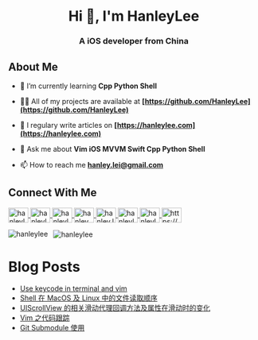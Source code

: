 <h1
    align="center"
>
    Hi 👋, I'm HanleyLee
</h1>

<h3
    align="center"
>
    A iOS developer from China
</h3>

## About Me

- 🌱 I’m currently learning **Cpp Python Shell**

- 👨‍💻 All of my projects are available at **[https://github.com/HanleyLee](https://github.com/HanleyLee)**

- 📝 I regulary write articles on **[https://hanleylee.com](https://hanleylee.com)**

- 💬 Ask me about **Vim iOS MVVM Swift Cpp Python Shell**

- 📫 How to reach me **hanley.lei@gmail.com**

## Connect With Me

<a href="https://github.com/HanleyLee" target="blank">
    <img
        align="center"
        src="https://cdn.jsdelivr.net/npm/simple-icons@3.0.1/icons/github.svg"
        alt="hanleylee"
        height="30"
        width="40"
    />
</a>

<a href="https://stackoverflow.com/users/11884593/hanleylee" target="blank">
    <img
        align="center"
        src="https://cdn.jsdelivr.net/npm/simple-icons@3.0.1/icons/stackoverflow.svg"
        alt="hanleylee"
        height="30"
        width="40"
    />
</a>

<a href="https://t.me/hanleylee" target="blank">
    <img
        align="center"
        src="https://cdn.jsdelivr.net/npm/simple-icons@3.0.1/icons/telegram.svg"
        alt="hanleylee"
        height="30"
        width="40"
    />
</a>

<a href="https://twitter.com/hanley_lei" target="blank">
    <img
    align="center"
    src="https://cdn.jsdelivr.net/npm/simple-icons@3.0.1/icons/twitter.svg"
    alt="hanley_lei"
    height="30"
    width="40" />
</a>

<a href="https://facebook.com/hanley.lei" target="blank">
    <img
        align="center"
        src="https://cdn.jsdelivr.net/npm/simple-icons@3.0.1/icons/facebook.svg"
        alt="hanley.lei"
        height="30"
        width="40"
    />
</a>

<a href="https://hanleylee.medium.com" target="blank">
    <img
        align="center"
        src="https://cdn.jsdelivr.net/npm/simple-icons@3.0.1/icons/medium.svg"
        alt="hanleylee"
        height="30"
        width="40"
    />
</a>

<a href="https://www.leetcode-cn.com/hanleylee" target="blank">
    <img
        align="center"
        src="https://cdn.jsdelivr.net/npm/simple-icons@3.0.1/icons/leetcode.svg"
        alt="hanleylee"
        height="30"
        width="40"
    />
</a>

<a href="/https://www.hanleylee.com/atom.xml" target="blank">
    <img
        align="center" src="https://cdn.jsdelivr.net/npm/simple-icons@3.0.1/icons/rss.svg"
        alt="https://www.hanleylee.com/atom.xml"
        height="30"
        width="40"
    />
</a>
</p>

<p>
    <img
        align="left"
        src="https://github-readme-stats.vercel.app/api/top-langs/?username=hanleylee&layout=compact&theme=onedark"
        alt="hanleylee"
    />
</p>

<p>&nbsp;
    <img
        align="center"
        src="https://github-readme-stats.vercel.app/api?username=hanleylee&show_icons=true&theme=onedark"
        alt="hanleylee"
    />
</p>
<!-- <a href="https://instagram.com/hanley_lei"
    target="blank"><img
        align="center"
        src="https://cdn.jsdelivr.net/npm/simple-icons@3.0.1/icons/instagram.svg"
        alt="hanley_lei"
        height="30"
        width="40"
    /></a>
-->

# Blog Posts

<!-- BLOG-POST-LIST:START -->
- [Use keycode in terminal and vim](https://www.hanleylee.com/use-keycode-in-terminal-vim.html)
- [Shell 在 MacOS 及 Linux 中的文件读取顺序](https://www.hanleylee.com/reading-order-of-script-in-mac-and-linux.html)
- [UIScrollView 的相关滑动代理回调方法及属性在滑动时的变化](https://www.hanleylee.com/change-of-related-variables-of-scrollview-during-scrolling.html)
- [Vim 之代码跟踪](https://www.hanleylee.com/tracing-code-in-vim.html)
- [Git Submodule 使用](https://www.hanleylee.com/usage-of-git-submodule.html)
<!-- BLOG-POST-LIST:END -->
